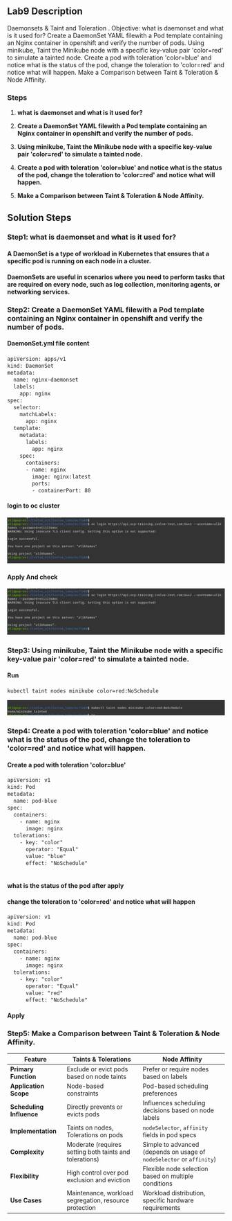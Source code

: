 ## Lab9 Description 

Daemonsets & Taint and Toleration . Objective: what is daemonset and what is it used for? Create a DaemonSet YAML filewith a Pod template containing an Nginx container in openshift and verify the number of pods. Using minikube, Taint the Minikube node with a specific key-value pair 'color=red' to simulate a tainted node. Create a pod with toleration 'color=blue' and notice what is the status of the pod, change the toleration to 'color=red' and notice what will happen. Make a Comparison between Taint & Toleration & Node Affinity.

### Steps 
1. **what is daemonset and what is it used for?**

2. **Create a DaemonSet YAML filewith a Pod template containing an Nginx container in openshift and verify the number of pods.**

3. **Using minikube, Taint the Minikube node with a specific key-value pair 'color=red' to simulate a tainted node.**

4. **Create a pod with toleration 'color=blue' and notice what is the status of the pod, change the toleration to 'color=red' and notice what will happen.**

5. **Make a Comparison between Taint & Toleration & Node Affinity.**


## Solution Steps

### Step1: what is daemonset and what is it used for?

  #### A DaemonSet is a type of workload in Kubernetes that ensures that a specific pod is running on each node in a cluster.
  #### DaemonSets are useful in scenarios where you need to perform tasks that are required on every node, such as log collection, monitoring agents, or networking services.
  


### Step2: Create a DaemonSet YAML filewith a Pod template containing an Nginx container in openshift and verify the number of pods.

#### DaemonSet.yml file content

```
apiVersion: apps/v1
kind: DaemonSet
metadata:
  name: nginx-daemonset
  labels:
    app: nginx
spec:
  selector:
    matchLabels:
      app: nginx
  template:
    metadata:
      labels:
        app: nginx
    spec:
      containers:
      - name: nginx
        image: nginx:latest
        ports:
        - containerPort: 80

```
  #### login to oc cluster
  ![](https://github.com/AliKhamed/ivolve_labs/blob/main/oc/lab9/screenshots/lab9.1.png)

  #### Apply And check
   ![](https://github.com/AliKhamed/ivolve_labs/blob/main/oc/lab9/screenshots/lab9.1.png)



### Step3: Using minikube, Taint the Minikube node with a specific key-value pair 'color=red' to simulate a tainted node.

#### Run 


```
kubectl taint nodes minikube color=red:NoSchedule

```
![](https://github.com/AliKhamed/ivolve_labs/blob/main/oc/lab9/screenshots/lab9.3.png)


### Step4: Create a pod with toleration 'color=blue' and notice what is the status of the pod, change the toleration to 'color=red' and notice what will happen.

#### Create a pod with toleration 'color=blue' 

```
apiVersion: v1
kind: Pod
metadata:
  name: pod-blue
spec:
  containers:
    - name: nginx
      image: nginx
  tolerations:
    - key: "color"
      operator: "Equal"
      value: "blue"
      effect: "NoSchedule"


```
#### what is the status of the pod after apply

  [](https://github.com/AliKhamed/ivolve_labs/blob/main/oc/lab9/screenshots/lab9.4.png)
  [](https://github.com/AliKhamed/ivolve_labs/blob/main/oc/lab9/screenshots/lab9.5.png)

#### change the toleration to 'color=red' and notice what will happen

```
apiVersion: v1
kind: Pod
metadata:
  name: pod-blue
spec:
  containers:
    - name: nginx
      image: nginx
  tolerations:
    - key: "color"
      operator: "Equal"
      value: "red"
      effect: "NoSchedule"

```
#### Apply
  [](https://github.com/AliKhamed/ivolve_labs/blob/main/oc/lab9/screenshots/lab9.6.png)
  [](https://github.com/AliKhamed/ivolve_labs/blob/main/oc/lab9/screenshots/lab9.7.png)


### Step5: Make a Comparison between Taint & Toleration & Node Affinity.



| Feature                  | Taints & Tolerations                              | Node Affinity                                        |
|--------------------------|---------------------------------------------------|------------------------------------------------------|
| **Primary Function**     | Exclude or evict pods based on node taints        | Prefer or require nodes based on labels              |
| **Application Scope**    | Node-based constraints                            | Pod-based scheduling preferences                     |
| **Scheduling Influence** | Directly prevents or evicts pods                  | Influences scheduling decisions based on node labels |
| **Implementation**       | Taints on nodes, Tolerations on pods              | `nodeSelector`, `affinity` fields in pod specs       |
| **Complexity**           | Moderate (requires setting both taints and tolerations) | Simple to advanced (depends on usage of `nodeSelector` or `affinity`) |
| **Flexibility**          | High control over pod exclusion and eviction      | Flexible node selection based on multiple conditions |
| **Use Cases**            | Maintenance, workload segregation, resource protection | Workload distribution, specific hardware requirements |






